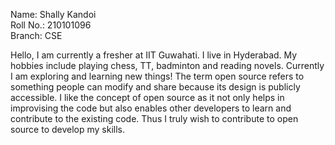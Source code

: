 Name: Shally Kandoi  
Roll No.: 210101096  
Branch: CSE

Hello,
I am currently a fresher at IIT Guwahati.
I live in Hyderabad. My hobbies include playing chess, TT, badminton and reading novels.
Currently I am exploring and learning new things! 
The term open source refers to something people can modify and share because its design is publicly accessible.
I like the concept of open source as it not only helps in improvising the code but also enables other developers to learn and contribute to the existing code.
Thus I truly wish to contribute to open source to develop my skills. 
